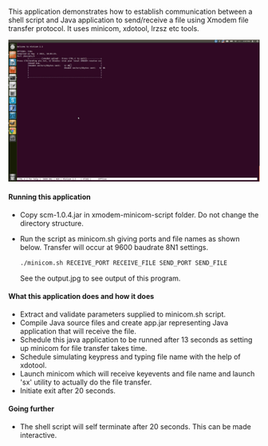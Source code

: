 This application demonstrates how to establish communication between a shell script and 
Java application to send/receive a file using Xmodem file transfer protocol. It uses minicom, xdotool, 
lrzsz etc tools.

!["serial communication in java"](output.jpg?raw=true "serial communication in java")

#### Running this application
- Copy scm-1.0.4.jar in xmodem-minicom-script folder. Do not change the directory structure.
- Run the script as minicom.sh giving ports and file names as shown below. Transfer will occur 
at 9600 baudrate 8N1 settings.
  ```sh
  ./minicom.sh RECEIVE_PORT RECEIVE_FILE SEND_PORT SEND_FILE
  ```
  
  See the output.jpg to see output of this program.
   
#### What this application does and how it does
- Extract and validate parameters supplied to minicom.sh script.
- Compile Java source files and create app.jar representing Java application that will 
receive the file.
- Schedule this java application to be runned after 13 seconds as setting up minicom for 
file transfer takes time.
- Schedule simulating keypress and typing file name with the help of xdotool.
- Launch minicom which will receive keyevents and file name and launch 'sx' utility to 
actually do the file transfer.
- Initiate exit after 20 seconds.
     
#### Going further
- The shell script will self terminate after 20 seconds. This can be made interactive.


